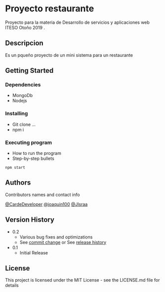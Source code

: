 # Proyecto restaurante

Proyecto para la materia de Desarrollo de servicios y aplicaciones web ITESO Otoño 2019 .

## Descripcion

Es un pqueño proyecto de un mini sistema para un restaurante

## Getting Started

### Dependencies

* MongoDb
* Nodejs

### Installing

* Git clone ...
* npm i

### Executing program

* How to run the program
* Step-by-step bullets
```
npm start
```

## Authors

Contributors names and contact info

 [@CardeDeveloper](https://github.com/CardeDeveloper)
 [@joaquin100](https://github.com/joaquin100)
 [@Jlsraa](https://github.com/Jlsraa)

## Version History

* 0.2
    * Various bug fixes and optimizations
    * See [commit change]() or See [release history]()
* 0.1
    * Initial Release

## License

This project is licensed under the MIT License - see the LICENSE.md file for details

